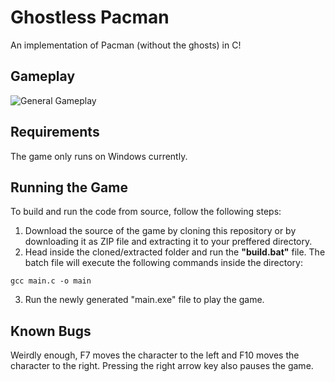 # Ghostless Pacman
An implementation of Pacman (without the ghosts) in C!

## Gameplay
![General Gameplay](https://i.imgur.com/rb9HFrf.gif)

## Requirements
The game only runs on Windows currently.

## Running the Game
To build and run the code from source, follow the following steps:
1. Download the source of the game by cloning this repository or by downloading it as ZIP file and extracting it to your preffered directory.
2. Head inside the cloned/extracted folder and run the **"build.bat"** file. The batch file will execute the following commands inside the directory:
```batch
gcc main.c -o main
``` 
3. Run the newly generated "main.exe" file to play the game.

## Known Bugs
Weirdly enough, F7 moves the character to the left and F10 moves the character to the right. Pressing the right arrow key also pauses the game.
